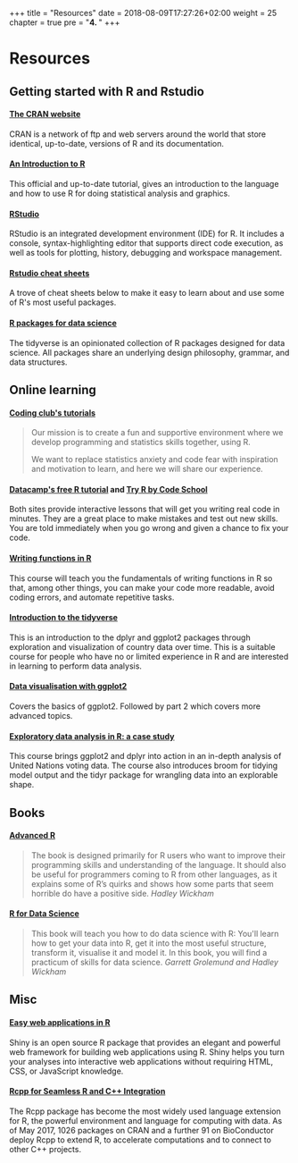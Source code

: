 +++
title = "Resources"
date = 2018-08-09T17:27:26+02:00
weight = 25
chapter = true
pre = "<b>4. </b>"
+++

# Resources

## Getting started with R and Rstudio

#### [The CRAN website](https://cran.r-project.org/)

CRAN is a network of ftp and web servers around the world that store identical, 
up-to-date, versions of R and its documentation. 

#### [An Introduction to R](https://cran.r-project.org/doc/manuals/r-release/R-intro.pdf)

This official and up-to-date tutorial, gives an introduction to the language 
and how to use R for doing statistical analysis and graphics.	

#### [RStudio](https://www.rstudio.com/products/rstudio/)

RStudio is an integrated development environment (IDE) for R. 
It includes a console, syntax-highlighting editor that supports direct code 
execution, as well as tools for plotting, history, debugging and workspace 
management. 

#### [Rstudio cheat sheets](https://www.rstudio.com/resources/cheatsheets/)

A trove of cheat sheets below to make it easy to learn about and use some of 
R's most useful packages.

#### [R packages for data science](https://www.tidyverse.org/)

The tidyverse is an opinionated collection of R packages designed for data 
science. All packages share an underlying design philosophy, grammar, and 
data structures. 

## Online learning

#### [Coding club's tutorials](https://ourcodingclub.github.io/)

> Our mission is to create a fun and supportive environment where we develop programming and statistics skills together, using R. 
> 
> We want to replace statistics anxiety and code fear with inspiration and motivation to learn, and here we will share our experience.

#### [Datacamp's free R tutorial](https://www.datacamp.com/courses/free-introduction-to-r) and [Try R by Code School](http://tryr.codeschool.com/)

Both sites provide interactive lessons that will get you writing real code in minutes. They are a great place to make mistakes and test out new skills. You are told immediately when you go wrong and given a chance to fix your code.

#### [Writing functions in R](https://www.datacamp.com/courses/writing-functions-in-r)

This course will teach you the fundamentals of writing functions in R so that, among other things, you can make your code more readable, avoid coding errors, and automate repetitive tasks.

#### [Introduction to the tidyverse](https://www.datacamp.com/courses/introduction-to-the-tidyverse)

This is an introduction to the dplyr and ggplot2 packages through exploration and visualization of country data over time. 
This is a suitable course for people who have no or limited experience in R and are interested in learning to perform data analysis.

#### [Data visualisation with ggplot2](https://www.datacamp.com/courses/data-visualization-with-ggplot2-1)

Covers the basics of ggplot2. 
Followed by part 2 which covers more advanced topics.

#### [Exploratory data analysis in R: a case study](https://www.datacamp.com/courses/exploratory-data-analysis-in-r-case-study) 

This course brings ggplot2 and dplyr into action in an in-depth analysis of 
United Nations voting data. The course also introduces broom for tidying 
model output and the tidyr package for wrangling data into an explorable shape.

## Books

#### [Advanced R](http://adv-r.had.co.nz/)

> The book is designed primarily for R users who want to improve their 
> programming skills and understanding of the language. 
> It should also be useful for programmers coming to R from other languages, 
> as it explains some of R’s quirks and shows how some parts that seem horrible 
> do have a positive side.
> <cite> Hadley Wickham </cite>

#### [R for Data Science](http://r4ds.had.co.nz/)

> This book will teach you how to do data science with R: You'll learn how to 
> get your data into R, get it into the most useful structure, transform it, 
> visualise it and model it. In this book, you will find a practicum of skills 
> for data science. 
> <cite> Garrett Grolemund and Hadley Wickham </cite>

## Misc

#### [Easy web applications in R](https://www.rstudio.com/products/shiny/)

Shiny is an open source R package that provides an elegant and powerful web 
framework for building web applications using R. 
Shiny helps you turn your analyses into interactive web applications without 
requiring HTML, CSS, or JavaScript knowledge.

#### [Rcpp for Seamless R and C++ Integration](http://www.rcpp.org/)

The Rcpp package has become the most widely used language extension for R, 
the powerful environment and language for computing with data. 
As of May 2017, 1026 packages on CRAN and a further 91 on BioConductor 
deploy Rcpp to extend R, to accelerate computations and to connect to other 
C++ projects.